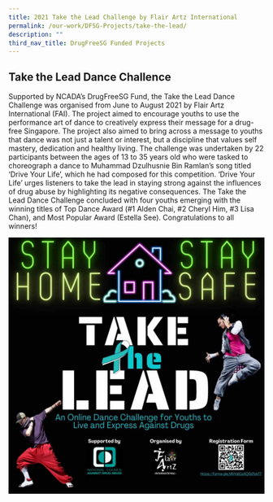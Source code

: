 ```yaml
---
title: 2021 Take the Lead Challenge by Flair Artz International
permalink: /our-work/DFSG-Projects/take-the-lead/
description: ""
third_nav_title: DrugFreeSG Funded Projects
---
```

## Take the Lead Dance Challence

Supported by NCADA’s DrugFreeSG Fund, the
Take the Lead Dance Challenge was organised
from June to August 2021 by Flair Artz
International (FAI). The project aimed to
encourage youths to use the performance art of
dance to creatively express their message for a
drug-free Singapore. The project also aimed to
bring across a message to youths that dance was
not just a talent or interest, but a discipline that
values self mastery, dedication and healthy living.
The challenge was undertaken by 22 participants
between the ages of 13 to 35 years old who were
tasked to choreograph a dance to Muhammad
Dzulhusnie Bin Ramlan’s song titled ‘Drive Your
Life’, which he had composed for this competition.
‘Drive Your Life’ urges listeners to take the lead in
staying strong against the influences of drug abuse
by highlighting its negative consequences.
The Take the Lead Dance Challenge concluded
with four youths emerging with the winning titles
of Top Dance Award (#1 Alden Chai, #2 Cheryl
Him, #3 Lisa Chan), and Most Popular Award
(Estella See).
Congratulations to all winners!
	
![](/images/DFSG%20Projects/FAI%20Poster.png)